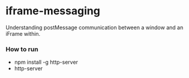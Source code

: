 # iframe-messaging
Understanding postMessage communication between a window and an iFrame within.

### How to run
- npm install -g http-server
- http-server
